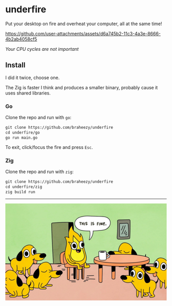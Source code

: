# underfire

Put your desktop on fire and overheat your computer, all at the same time!

https://github.com/user-attachments/assets/d6a745b2-11c3-4a3e-8666-4b2ab4058cf5

_Your CPU cycles are not important_

## Install

I did it twice, choose one.

The Zig is faster I think and produces a smaller binary, probably cause it uses shared libraries.

### Go

Clone the repo and run with `go`:

    git clone https://github.com/braheezy/underfire
    cd underfire/go
    go run main.go

To exit, click/focus the fire and press `Esc`.

### Zig

Clone the repo and run with `zig`:

    git clone https://github.com/braheezy/underfire
    cd underfire/zig
    zig build run

---

![this is fine](/assets/fine.jpg)

